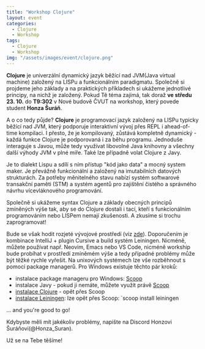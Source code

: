 ```yaml
---
title: "Workshop Clojure"
layout: event
categories:
  - Clojure
  - Workshop
tags:
  - Clojure
  - Workshop
img: "/assets/images/event/clojure.png"
---
```


**Clojure** je univerzální dynamický jazyk běžící nad JVM(Java virtual machine) založený na LISPu a funkcionálním paradigmatu. Společně si projdeme jeho základy a na praktických příkladech si ukážeme jednotlivé principy, na nichž je založený. Pokud Tě téma zajímá, tak doraž **ve středu 23. 10.** do **T9:302** v Nové budově ČVUT na workshop, který povede student **Honza Šuráň**.

A o co tedy půjde? **Clojure** je programovací jazyk založený na LISPu typicky běžící nad JVM, který podporuje interaktivní vývoj přes REPL
i ahead-of-time kompilaci. I přesto, že je kompilovaný, zůstává kompletně dynamický - každá funkce Clojure je
podporovaná i za běhu programu. Jednoduše interaguje s Javou, může tedy využívat libovolné Java knihovny
a všechny další výhody JVM v plné míře. Také lze případně volat Clojure z Javy.

Je to dialekt Lispu a sdílí s ním přístup "kód jako data" a mocný system maker. Je převážně funkcionální a
založený na imutabilních datových strukturách. Za potřeby měnitelného stavu nabízí systém softwarové transakční
paměti (STM) a systém agentů pro zajištění čistého a správného návrhu vícevláknového programování.

Společně si ukážeme syntax Clojure a základy obecných principů zmíněných výše tak, aby se do Clojure dostali
i tací, kteří s funkcionálním programováním nebo LISPem nemají zkušenosti. A zkusíme si trochu zaprogramovat!

Bude se však hodit rozjeté vývojové prostředí (viz [zde](https://clojure.org/guides/getting_started)).
Doporučením je kombinace IntelliJ + plugin Cursive a build systém Leiningen. Nicméně, můžete používat např.
Neovim, Emacs nebo VS Code, nicméně workship bude probíhat v prostředí zmíněmém výše a tedy případné problémy může být těžké rychle vyřešit. 
Na unixových systémech lze vše rozběhnout s pomocí package managerů. Pro Windows existuje těchto pár kroků:

- instalace package manageru pro Windows: [Scoop](https://scoop.sh/)
- instalace Javy - pokud ji nemáte, můžete využít právě [Scoop](https://github.com/ScoopInstaller/Java)
- [instalace Clojure](https://github.com/littleli/scoop-clojure) - opět přes Scoop
- [instalace Leiningen](https://wiki.leiningen.org/Packaging): lze opět přes Scoop: `scoop install leiningen

... and you're good to go!

Kdybyste měli mít jakékoliv problémy, napište na Discord Honzovi Šuráňovi(@Honza_Suran).

Už se na Tebe těšíme!